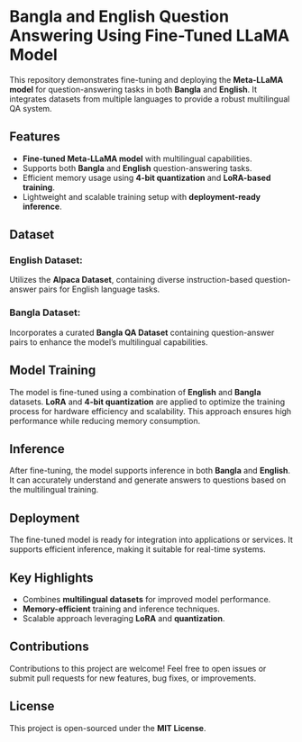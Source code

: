 # Bangla and English Question Answering Using Fine-Tuned LLaMA Model

This repository demonstrates fine-tuning and deploying the **Meta-LLaMA model** for question-answering tasks in both **Bangla** and **English**. It integrates datasets from multiple languages to provide a robust multilingual QA system.

## **Features**
- **Fine-tuned Meta-LLaMA model** with multilingual capabilities.
- Supports both **Bangla** and **English** question-answering tasks.
- Efficient memory usage using **4-bit quantization** and **LoRA-based training**.
- Lightweight and scalable training setup with **deployment-ready inference**.

## **Dataset**

### **English Dataset**:
Utilizes the **Alpaca Dataset**, containing diverse instruction-based question-answer pairs for English language tasks.

### **Bangla Dataset**:
Incorporates a curated **Bangla QA Dataset** containing question-answer pairs to enhance the model’s multilingual capabilities.

## **Model Training**

The model is fine-tuned using a combination of **English** and **Bangla** datasets. **LoRA** and **4-bit quantization** are applied to optimize the training process for hardware efficiency and scalability. This approach ensures high performance while reducing memory consumption.

## **Inference**

After fine-tuning, the model supports inference in both **Bangla** and **English**. It can accurately understand and generate answers to questions based on the multilingual training.

## **Deployment**

The fine-tuned model is ready for integration into applications or services. It supports efficient inference, making it suitable for real-time systems.

## **Key Highlights**
- Combines **multilingual datasets** for improved model performance.
- **Memory-efficient** training and inference techniques.
- Scalable approach leveraging **LoRA** and **quantization**.

## **Contributions**

Contributions to this project are welcome! Feel free to open issues or submit pull requests for new features, bug fixes, or improvements.

## **License**

This project is open-sourced under the **MIT License**.
